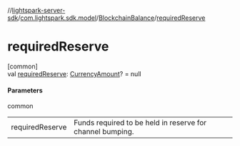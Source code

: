 //[lightspark-server-sdk](../../../index.md)/[com.lightspark.sdk.model](../index.md)/[BlockchainBalance](index.md)/[requiredReserve](required-reserve.md)

# requiredReserve

[common]\
val [requiredReserve](required-reserve.md): [CurrencyAmount](../-currency-amount/index.md)? = null

#### Parameters

common

| | |
|---|---|
| requiredReserve | Funds required to be held in reserve for channel bumping. |
